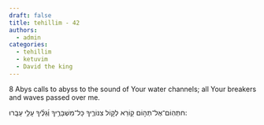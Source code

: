 ```yaml
---
draft: false
title: tehillim - 42
authors:
  - admin
categories:
  - tehillim
  - ketuvim
  - David the king
---
```


8 Abys calls to abyss to the sound of Your water channels; all Your breakers and waves passed over me.


<p class="he">
חתְּהֽוֹם־אֶל־תְּה֣וֹם ק֖וֹרֵא לְק֣וֹל צִנּוֹרֶ֑יךָ כָּל־מִשְׁבָּרֶ֥יךָ וְ֜גַלֶּ֗יךָ עָלַ֥י עָבָֽרוּ:</p>

 